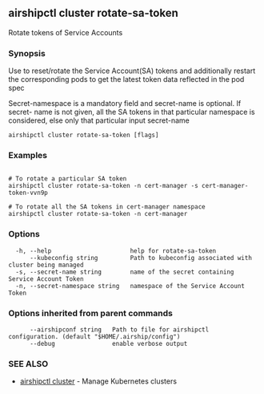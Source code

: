 ## airshipctl cluster rotate-sa-token

Rotate tokens of Service Accounts

### Synopsis

Use to reset/rotate the Service Account(SA) tokens and additionally restart the
corresponding pods to get the latest token data reflected in the pod spec

Secret-namespace is a mandatory field and secret-name is optional. If secret-
name is not given, all the SA tokens in that particular namespace is considered,
else only that particular input secret-name

```
airshipctl cluster rotate-sa-token [flags]
```

### Examples

```

# To rotate a particular SA token
airshipctl cluster rotate-sa-token -n cert-manager -s cert-manager-token-vvn9p

# To rotate all the SA tokens in cert-manager namespace
airshipctl cluster rotate-sa-token -n cert-manager

```

### Options

```
  -h, --help                      help for rotate-sa-token
      --kubeconfig string         Path to kubeconfig associated with cluster being managed
  -s, --secret-name string        name of the secret containing Service Account Token
  -n, --secret-namespace string   namespace of the Service Account Token
```

### Options inherited from parent commands

```
      --airshipconf string   Path to file for airshipctl configuration. (default "$HOME/.airship/config")
      --debug                enable verbose output
```

### SEE ALSO

* [airshipctl cluster](airshipctl_cluster.md)	 - Manage Kubernetes clusters

